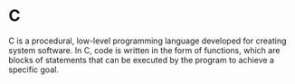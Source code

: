 # C
C is a procedural, low-level programming language developed for creating system software. In C, code is written in the form of functions, which are blocks of statements that can be executed by the program to achieve a specific goal.
